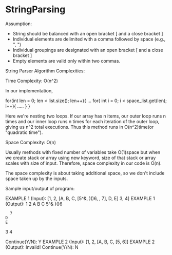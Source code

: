 # StringParsing
Assumption:

- String should be balanced with an open bracket [ and a close bracket ]
- Individual elements are delimited with a comma followed by space (e.g., ", ")
- Individual groupings are designated with an open bracket [ and a close bracket ]
- Empty elements are valid only within two commas.

String Parser Algorithm Complexities:

Time Complexity: O(n^2)

In our implementation, 

for(int len = 0; len < list.size(); len++){
	...
	for( int i = 0; i < space_list.get(len); i++){
	.....
	}
}

Here we're nesting two loops. If our array has n items, our outer loop runs n times and our inner loop runs n times for each iteration of the outer loop, giving us n^2 total executions. Thus this method runs in O(n^2)time(or "quadratic time"). 

Space Complexity: O(n)

Usually methods with fixed number of variables take O(1)space but when we create stack or array using new keyword, size of that stack or array scales with size of input. Therefore, space complexity in our code is O(n).

The space complexity is about taking additional space, so we don't include space taken up by the inputs.

Sample input/output of program:

EXAMPLE 1 (Input): [1, 2, [A, B, C, [5^&, )()6, , 7], D, E] 3, 4]
EXAMPLE 1 (Output): 
  1
  2
    A
    B
    C
      5^&
      )()6
       
      7
    D
    E
  3
  4

Continue(Y/N): Y
EXAMPLE 2 (Input): [1, 2, [A, B, C, [5, 6]]
EXAMPLE 2 (Output): 
Invalid!
Continue(Y/N): N
